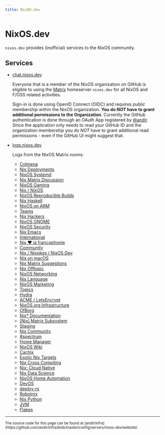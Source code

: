 ```yaml
---
title: NixOS.dev
---
```


# NixOS.dev

`nixos.dev` provides (inofficial) services to the NixOS community.


## Services

* [chat.nixos.dev](https://chat.nixos.dev)

  Everyone that is a member of the NixOS organization on GitHub is eligible to
  using the [Matrix](https://matrix.org) homeserver `nixos.dev` for all NixOS
  and F/OSS related activities.

  Sign-in is done using OpenID Connect (OIDC) and requires *public* membership
  within the NixOS organization. **You do *NOT* have to grant additional
  permissions to the Organization**. Currently the GitHub authentication is
  done through an OAuth App registered by [@andir](https://github.com/andir).
  Since the application only needs to read your GitHub ID and the organization
  membership you do *NOT* have to grant additional read permissions - even if
  the GitHub UI might suggest that.


* [logs.nixos.dev](https://logs.nixos.dev)

  Logs from the NixOS Matrix rooms:
   <!-- curl -H 'Authorization: Bearer syt_...'  https://matrix.kack.it/_matrix/client/unstable/org.matrix.msc2946/rooms/!MKvhXlSTLGJUXpYuWF%3Anixos.org/spaces -->

   * [Colmena](https://logs.nixos.dev/room/!UKDpaKNNsBpOPfLWfX:zhaofeng.li/)
   * [Nix Deployments](https://logs.nixos.dev/room/!BgJZHVOYkwVcEKLAyM:nixos.org)
   * [NixOS Systemd](https://logs.nixos.dev/room/!DBFhtjpqmJNENpLDOv:nixos.org)
   * [Nix Matrix Discussion](https://logs.nixos.dev/room/!GsmxjHfeAYLsTEQmjS:nixos.org)
   * [NixOS Gaming](https://logs.nixos.dev/room/!KEJUbONnoBpiYKGWEq:nixos.org)
   * [Nix / NixOS](https://logs.nixos.dev/room/!KqkRjyTEzAGRiZFBYT:nixos.org)
   * [NixOS Reproducible Builds](https://logs.nixos.dev/room/!LemuOOvbWqRXodtSsw:nixos.org)
   * [Nix Haskell](https://logs.nixos.dev/room/!RbXGJhHMsnQcNIDFWN:nixos.org)
   * [NixOS on ARM](https://logs.nixos.dev/room/!RjBlCIbsLDzHBIzmaA:nixos.org)
   * [Teams](https://logs.nixos.dev/room/!SUkNlqEVcBtCSqiMQF:nixos.org)
   * [Nix Hackers](https://logs.nixos.dev/room/!VRULIdgoKmKPzJZzjj:nixos.org)
   * [NixOS GNOME](https://logs.nixos.dev/room/!XQQVyIbcAcHFvzmcTl:nixos.org)
   * [NixOS Security](https://logs.nixos.dev/room/!ZRgXNaHrdpGqwUnGnj:nixos.org)
   * [Nix Emacs](https://logs.nixos.dev/room/!ZmUSesoOjmVsKbzFbp:nixos.org)
   * [International](https://logs.nixos.dev/room/!ezSAfhdHzvwMcEYEtW:nixos.org)
   * [Nix ♥ la francophonie](https://logs.nixos.dev/room/!ZUiNnfpRqQMDrPLChM:nixos.org)
   * [Community](https://logs.nixos.dev/room/!gKfPYWNBcIabzMfEvn:nixos.org)
   * [Nix / Nixpkgs / NixOS Dev](https://logs.nixos.dev/room/!kjdutkOsheZdjqYmqp:nixos.org)
   * [Nix on macOS](https://logs.nixos.dev/room/!lheuhImcToQZYTQTuI:nixos.org)
   * [Nix Matrix Suggestions](https://logs.nixos.dev/room/!rMMJVYqfOEOLttKGza:nixos.org)
   * [Nix Offtopic](https://logs.nixos.dev/room/!sgkZKRutwatDMkYBHU:nixos.org)
   * [NixOS Networking](https://logs.nixos.dev/room/!tCyGickeVqkHsYjWnh:nixos.org)
   * [Nix Language](https://logs.nixos.dev/room/!tDnwWRNkmmYtMXfaZl:nixos.org)
   * [NixOS Marketing](https://logs.nixos.dev/room/!tPxtoBdChSsxHuBlNW:nixos.org)
   * [Topics](https://logs.nixos.dev/room/!ticeDISljOsTvknbgL:nixos.org)
   * [Hydra](https://logs.nixos.dev/room/!zghijEASpYQWYFzriI:nixos.org)
   * [ACME / LetsEncrypt](https://logs.nixos.dev/room/!MthpOIxqJhTgrMNxDS:nixos.org)
   * [NixOS.org Infrastructure](https://logs.nixos.dev/room/!RROtHmAaQIkiJzJZZE:nixos.org)
   * [OfBorg](https://logs.nixos.dev/room/!sBfrWMVsLoSyFTCkNv:nixos.org)
   * [Nix* Documentation](https://logs.nixos.dev/room/!avYyleMexqjFHoqrME:nixos.org)
   * [[Nix] Matrix Subsystem](https://logs.nixos.dev/room/!vxTmkuJzhGPsMdkAOc:transformierende-gesellschaft.org)
   * [Staging](https://logs.nixos.dev/room/!UNVBThoJtlIiVwiDjU:nixos.org)
   * [Nix Community](https://logs.nixos.dev/room/!PbtOpdWBSRFbEZRLIf:numtide.com)
   * [#spectrum](https://logs.nixos.dev/room/!RmKOVwNcnWPWQiIELz:libera.chat)
   * [Home Manager](https://logs.nixos.dev/room/!YllBCgVdcoakoavZvX:rycee.net)
   * [NixOS Wiki](https://logs.nixos.dev/room/!hlsTuWegJuuOmjINeL:utzutzutz.net)
   * [Cachix](https://logs.nixos.dev/room/!DDGbxheONufRWLyoJn:matrix.org)
   * [Exotic Nix Targets](https://logs.nixos.dev/room/!pbdtvoHxUGLhcEvnlu:nixos.org)
   * [Nix Cross Compiling](https://logs.nixos.dev/room/!ayCRiZriCVtuCUpeLp:nixos.org)
   * [Nix: Cloud Native](https://logs.nixos.dev/room/!VhbWwlUdjHkamKnfrK:nixos.org)
   * [Nix Data Science](https://logs.nixos.dev/room/!fXpAvneDgyJuYMZSwO:nixos.org)
   * [NixOS Home Automation](https://logs.nixos.dev/room/!QhvgabMQzwEQeWehhZ:lossy.network)
   * [DevOS](https://logs.nixos.dev/room/!UUqahLbShAYkkrXmKs:matrix.org)
   * [deploy-rs](https://logs.nixos.dev/room/!zRbBgQtZWfualNjvrE:matrix.org)
   * [Robotnix](https://logs.nixos.dev/room/!UUYziobKGGxpovWyAN:nixos.org)
   * [Nix Python](https://logs.nixos.dev/room/!VjfUzaKsXokUdnQcvP:nixos.org)
   * [JVM](https://logs.nixos.dev/room/!aRKdLCkUeIFjRPZuJT:nixos.org)
   * [Flakes](https://logs.nixos.dev/room/!SgYlXivkogarTVcnZO:nixos.org)


----
<small>
The source code for this page can be found at [andir/infra](https://github.com/andir/infra/blob/master/config/servers/nixos-dev/website).
</small>
